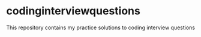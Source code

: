 # codinginterviewquestions
This repository contains my practice solutions to coding interview questions
